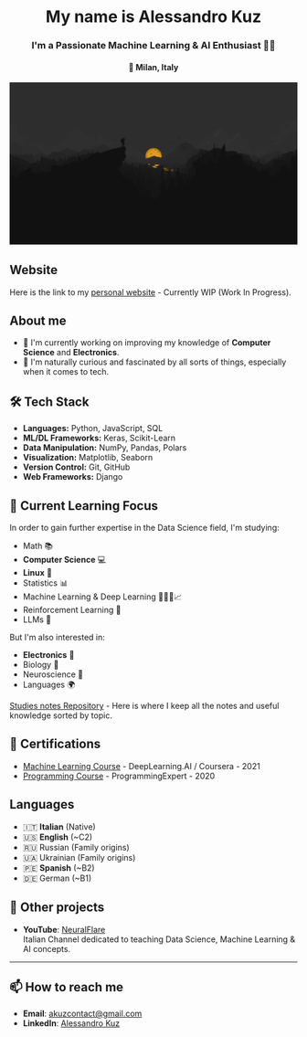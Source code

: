 <h1 align="center">My name is Alessandro Kuz</h1>
<h3 align="center">I'm a Passionate Machine Learning & AI Enthusiast 🧑‍🎓</h3>
<h4 align="center">📍 Milan, Italy</h3>

<p align="center">
  <img src="firewatch-bg.png" alt="FireWatch Wallpaper" />
</p>

## Website
Here is the link to my [personal website](https://www.alessandrokuz.info) - Currently WIP (Work In Progress).

## About me
- 🔭 I'm currently working on improving my knowledge of **Computer Science** and **Electronics**.
- 🤔 I'm naturally curious and fascinated by all sorts of things, especially when it comes to tech.

## 🛠 Tech Stack
- **Languages:** Python, JavaScript, SQL
- **ML/DL Frameworks:** Keras, Scikit-Learn
- **Data Manipulation:** NumPy, Pandas, Polars
- **Visualization:** Matplotlib, Seaborn
- **Version Control:** Git, GitHub
- **Web Frameworks:** Django

## 🌱 Current Learning Focus
In order to gain further expertise in the Data Science field, I'm studying:
- Math 📚
- **Computer Science** 💻
- **Linux** 🐧
- Statistics 📊
- Machine Learning & Deep Learning 👨🏻‍💻📈
- Reinforcement Learning 🤖
- LLMs 💬

But I'm also interested in:
- **Electronics** 🔋
- Biology 🧬
- Neuroscience 🧠
- Languages 🌍

[Studies notes Repository](https://github.com/AlessandroKuz/Knowledge-Notes) - Here is where I keep all the notes and useful knowledge sorted by topic.

## 📜 Certifications
- [Machine Learning Course](https://www.coursera.org/account/accomplishments/certificate/4FP7MMBBF8SL) - DeepLearning.AI / Coursera - 2021
- [Programming Course](https://certificate.algoexpert.io/ProgrammingExpert%20Certificate%20PE-677fc6de07) - ProgrammingExpert - 2020

## Languages
- 🇮🇹 **Italian** (Native)
- 🇺🇸 **English** (~C2)
- 🇷🇺 Russian (Family origins)
- 🇺🇦 Ukrainian (Family origins)
- 🇵🇪 **Spanish** (~B2)
- 🇩🇪 German (~B1)

## 🎯 Other projects
- **YouTube**: [NeuralFlare](https://www.youtube.com/@NeuralFlare) \
Italian Channel dedicated to teaching Data Science, Machine Learning & AI concepts.

---

## 📫 How to reach me
- **Email**: [akuzcontact@gmail.com](mailto:akuzcontact@gmail.com)
- **LinkedIn**: [Alessandro Kuz](https://www.linkedin.com/in/alessandrokuz/)
